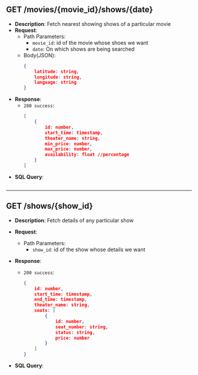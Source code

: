 ## GET /movies/{movie_id}/shows/{date}
- **Description**: Fetch nearest showing shows of a particular movie
- **Request**:
    - Path Parameters:
        - `movie_id`: id of the movie whose shoes we want
        - `date`: On which shows are being searched
    - Body(JSON):
        ```json
        {
            latitude: string,
            longitude: string,
            language: string
        }
        ```
- **Response**:
    - `200 success`:
        ```json
        [
            {
                id: number,
                start_time: timestamp,
                theater_name: string,
                min_price: number,
                max_price: number,
                availability: float //percentage
            }
        ] 
        ```
- **SQL Query**:
    ```sql
    
    ```

---


## GET /shows/{show_id}
- **Description**: Fetch details of any particular show
- **Request**:
    - Path Parameters:
        - `show_id`: id of the show whose details we want

- **Response**:
    - `200 success`:
        ```json
        {
            id: number,
            start_time: timestamp,
            end_time: timestamp,
            theater_name: string,
            seats: [
                {
                    id: number,
                    seat_number: string,
                    status: string,
                    price: number
                }
            ]
        }
        ```
- **SQL Query**:
    ```sql
    
    ```